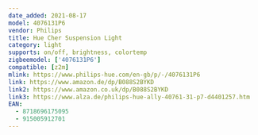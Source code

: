 ```yaml
---
date_added: 2021-08-17
model: 4076131P6
vendor: Philips
title: Hue Cher Suspension Light
category: light
supports: on/off, brightness, colortemp
zigbeemodel: ['4076131P6']
compatible: [z2m]
mlink: https://www.philips-hue.com/en-gb/p/-/4076131P6
link: https://www.amazon.de/dp/B088S2BYKD
link2: https://www.amazon.co.uk/dp/B088S2BYKD
link3: https://www.alza.de/philips-hue-ally-40761-31-p7-d4401257.htm
EAN: 
  - 8718696175095
  - 915005912701
---
```

